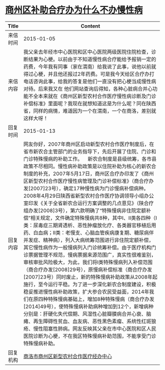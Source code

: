 # <a href="http://www.shangluo.gov.cn/zmhd/ldxxxx.jsp?urltype=leadermail.LeaderMailContentUrl&wbtreeid=1112&leadermailid=2887">商州区补助合疗办为什么不办慢性病</a>
|Title|Content|
|:---:|---|
|来信时间|2015-01-05|
|来信内容|我父亲去年经市中心医院和区中心医院两级医院住院检查，诊断结果为心梗。以前由于不知道慢性病合疗能给予报销一定的药费，今年我有同事（家在渭南）给我说了此事，说他以前就得过心梗，并且他还报过2年药费。可是我今天给区合疗办打电话咨询此事，给我的答复是他们一直没有把心梗当成慢性病对待。后来我又在 他们网站查询后得知，各种心脏病合并心功能不全本来就在《商州区新型农村合作医疗慢性病诊断及门诊补偿标准》里面呢？我现在就想知道这是为什么呢？同在陕西省，同样的病情，难道因为一个在渭南，一个在商洛，差别就这样大呀！|
|回复时间|2015-01-13|
|回复内容|网友你好，2007年商州区启动新型农村合作医疗制度后，在省市新农合主管部门的业务指导下，先后开展了住院、门诊和门诊特殊慢病的补助工作。    新农合制度是县级统筹，各市县政策不尽相同。慢性病补助政策是以住院补助为核心的新农合制度的补充，2007年5月17日，商州区合疗办印发了《商州区新型农村合作医疗慢性病管理及门诊补偿标准》（商合疗办发[2007]23号），确定17种慢性病为门诊慢病补偿病种。2008年4月29日陕西省新型农村合作医疗协调领导小组办公室印发《关于全省新农合运行方案调整的几点意见》（陕合疗组办发[2008]3号），第六款明确了“特殊慢病非住院定额补偿”相关规定，文件确定特殊慢病共8种，其中Ⅰ、Ⅱ类各四种（Ⅰ类：尿毒症三期肾透析、恶性肿瘤放化疗、各类器官移植后用药、白血病；Ⅱ类：老慢支、心脑血管疾病康复期、糖尿病伴并发症、精神病），列入大病统筹范围进行非住院定额补偿，其它慢性病作为一般慢病列入门诊统筹补偿。由于医疗机构门诊票据管理不规范，慢病票据来源范围广，真实性很难鉴别，审核审批风险极大，为此，我们将Ⅰ类特殊慢病列入补偿范围（商合疗办发[2008]29号），原慢病补偿标准（商合疗办发[2007]23号）同时废止，新的特殊慢病补助政策从2008年起施行，至今运行平稳。为了进一步深化新农合制度建设，积极稳妥推进慢性病补助政策，扩大参合农民受益面，2014年我们在原四种特殊慢病基础上，增加8种特殊慢病（商合疗办发[2014]49号），使特殊慢病补助病种增加到12个，新增病种分别是：肝硬化失代偿期、风湿性心脏瓣膜病合并心衰、脑瘫、再生障碍性贫血、血友病、恶性黑色素瘤、系统性红斑狼疮、慢性阻塞性肺病。网友反映其父亲在市中心医院和区人民医院诊断为心梗，不在我区特殊慢病补助范围，不能享受门诊特殊慢病补助。|
|回复机构|<a href="../../categories/agencies/商洛市商州区新型农村合作医疗经办中心.md">商洛市商州区新型农村合作医疗经办中心</a>|